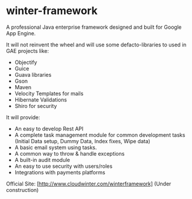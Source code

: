 winter-framework
================

A professional Java enterprise framework designed and built for Google App Engine.

It will not reinvent the wheel and will use some defacto-libraries to used in GAE projects like:
* Objectify
* Guice
* Guava libraries
* Gson
* Maven
* Velocity Templates for mails
* Hibernate Validations
* Shiro for security

It will provide:
* An easy to develop Rest API 
* A complete task management module for common development tasks (Initial Data setup, Dummy Data, Index fixes, Wipe data)
* A basic email system using tasks. 
* A common way to throw & handle exceptions
* A built-in audit module
* An easy to use security with users/roles 
* Integrations with payments platforms

Official Site: [http://www.cloudwinter.com/winterframework] (Under construction)


